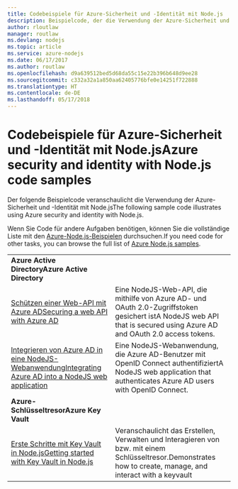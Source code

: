 ```yaml
---
title: Codebeispiele für Azure-Sicherheit und -Identität mit Node.js
description: Beispielcode, der die Verwendung der Azure-Sicherheit und -Identität mit Node.js veranschaulicht
author: rloutlaw
manager: routlaw
ms.devlang: nodejs
ms.topic: article
ms.service: azure-nodejs
ms.date: 06/17/2017
ms.author: routlaw
ms.openlocfilehash: d9a639512bed5d68da55c15e22b396b648d9ee28
ms.sourcegitcommit: c332a32a1a850aa62405776bfe0e14251f722888
ms.translationtype: HT
ms.contentlocale: de-DE
ms.lasthandoff: 05/17/2018
---
```

# <a name="azure-security-and-identity-with-nodejs-code-samples"></a><span data-ttu-id="c32b3-103">Codebeispiele für Azure-Sicherheit und -Identität mit Node.js</span><span class="sxs-lookup"><span data-stu-id="c32b3-103">Azure security and identity with Node.js code samples</span></span>

<span data-ttu-id="c32b3-104">Der folgende Beispielcode veranschaulicht die Verwendung der Azure-Sicherheit und -Identität mit Node.js</span><span class="sxs-lookup"><span data-stu-id="c32b3-104">The following sample code illustrates using Azure security and identity with Node.js.</span></span>

<span data-ttu-id="c32b3-105">Wenn Sie Code für andere Aufgaben benötigen, können Sie die vollständige Liste mit den [Azure-Node.js-Beispielen](https://azure.microsoft.com/resources/samples/?term=nodejs) durchsuchen.</span><span class="sxs-lookup"><span data-stu-id="c32b3-105">If you need code for other tasks, you can browse the full list of [Azure Node.js samples](https://azure.microsoft.com/resources/samples/?term=nodejs).</span></span>

| | |
|---|---|
| <span data-ttu-id="c32b3-106">**Azure Active Directory**</span><span class="sxs-lookup"><span data-stu-id="c32b3-106">**Azure Active Directory**</span></span> ||
| [<span data-ttu-id="c32b3-107">Schützen einer Web-API mit Azure AD</span><span class="sxs-lookup"><span data-stu-id="c32b3-107">Securing a web API with Azure AD</span></span>](https://azure.microsoft.com/resources/samples/active-directory-node-webapi/) | <span data-ttu-id="c32b3-108">Eine NodeJS-Web-API, die mithilfe von Azure AD- und OAuth 2.0-Zugriffstoken gesichert ist</span><span class="sxs-lookup"><span data-stu-id="c32b3-108">A NodeJS web API that is secured using Azure AD and OAuth 2.0 access tokens.</span></span> |
| [<span data-ttu-id="c32b3-109">Integrieren von Azure AD in eine NodeJS-Webanwendung</span><span class="sxs-lookup"><span data-stu-id="c32b3-109">Integrating Azure AD into a NodeJS web application</span></span>](https://azure.microsoft.com/resources/samples/active-directory-node-webapp-openidconnect/) | <span data-ttu-id="c32b3-110">Eine NodeJS-Webanwendung, die Azure AD-Benutzer mit OpenID Connect authentifiziert</span><span class="sxs-lookup"><span data-stu-id="c32b3-110">A NodeJS web application that authenticates Azure AD users with OpenID Connect.</span></span> |
| <span data-ttu-id="c32b3-111">**Azure-Schlüsseltresor**</span><span class="sxs-lookup"><span data-stu-id="c32b3-111">**Azure Key Vault**</span></span> ||
| [<span data-ttu-id="c32b3-112">Erste Schritte mit Key Vault in Node.js</span><span class="sxs-lookup"><span data-stu-id="c32b3-112">Getting started with Key Vault in Node.js</span></span>](https://azure.microsoft.com/resources/samples/key-vault-node-getting-started/) | <span data-ttu-id="c32b3-113">Veranschaulicht das Erstellen, Verwalten und Interagieren von bzw. mit einem Schlüsseltresor.</span><span class="sxs-lookup"><span data-stu-id="c32b3-113">Demonstrates how to create, manage, and interact with a keyvault</span></span> |
